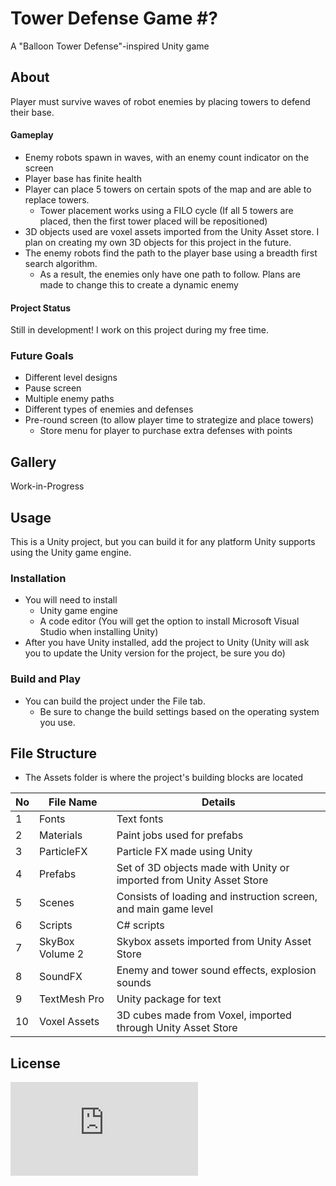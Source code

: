 # Tower Defense Game #?
 A "Balloon Tower Defense"-inspired Unity game
## About
Player must survive waves of robot enemies by placing towers to defend their base. 
#### Gameplay
* Enemy robots spawn in waves, with an enemy count indicator on the screen
* Player base has finite health
* Player can place 5 towers on certain spots of the map and are able to replace towers. 
   * Tower placement works using a FILO cycle (If all 5 towers are placed, then the first tower placed will be repositioned)
* 3D objects used are voxel assets imported from the Unity Asset store. I plan on creating my own 3D objects for this project in the future. 
* The enemy robots find the path to the player base using a breadth first search algorithm. 
   * As a result, the enemies only have one path to follow. Plans are made to change this to create a dynamic enemy
#### Project Status
Still in development! I work on this project during my free time. 

### Future Goals
* Different level designs
* Pause screen
* Multiple enemy paths
* Different types of enemies and defenses
* Pre-round screen (to allow player time to strategize and place towers)
   * Store menu for player to purchase extra defenses with points 
## Gallery
Work-in-Progress

## Usage
This is a Unity project, but you can build it for any platform Unity supports using the Unity game engine.
### Installation
* You will need to install 
   * Unity game engine 
   * A code editor (You will get the option to install Microsoft Visual Studio when installing Unity)
* After you have Unity installed, add the project to Unity (Unity will ask you to update the Unity version for the project, be sure you do)
### Build and Play
* You can build the project under the File tab. 
   * Be sure to change the build settings based on the operating system you use.
## File Structure
- The Assets folder is where the project's building blocks are located

| No | File Name | Details 
|----|------------|-------|
| 1  | Fonts | Text fonts
| 2  | Materials |  Paint jobs used for prefabs
| 3  | ParticleFX | Particle FX made using Unity
| 4  | Prefabs | Set of 3D objects made with Unity or imported from Unity Asset Store
| 5  | Scenes | Consists of loading and instruction screen, and main game level
| 6  | Scripts | C# scripts 
| 7  | SkyBox Volume 2 | Skybox assets imported from Unity Asset Store
| 8  | SoundFX | Enemy and tower sound effects, explosion sounds
| 9  | TextMesh Pro | Unity package for text
| 10 | Voxel Assets | 3D cubes made from Voxel, imported through Unity Asset Store

## License
![License](https://github.com/danielkhuu/ProjectRocket/blob/master/LICENSE.txt)
